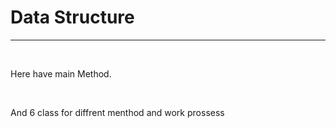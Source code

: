 <h1> Data Structure</h1><hr><br>
<p> Here have main Method.</P><br>
<p> And 6 class for diffrent menthod and work prossess</p>
